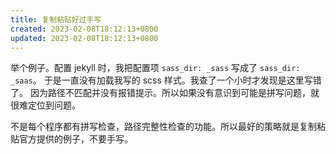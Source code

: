 ```yaml
---
title: 复制粘贴好过手写
created: 2023-02-08T18:12:13+0800
updated: 2023-02-08T18:12:13+0800
---
```



举个例子。配置 jekyll 时，我把配置项 `sass_dir: _sass` 写成了 `sass_dir: _saas`。
于是一直没有加载我写的 scss 样式。我查了一个小时才发现是这里写错了。
因为路径不匹配并没有报错提示。所以如果没有意识到可能是拼写问题，就很难定位到问题。

不是每个程序都有拼写检查，路径完整性检查的功能。所以最好的策略就是复制粘贴官方提供的例子，不要手写。
